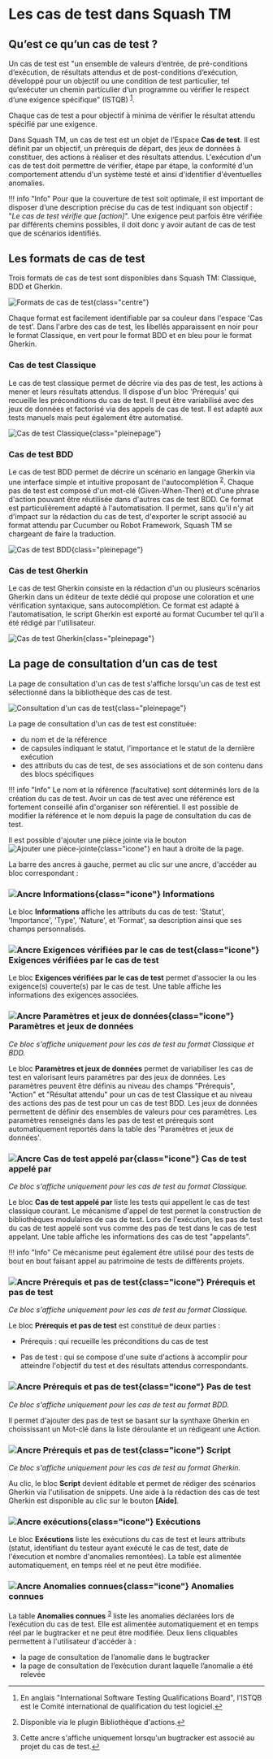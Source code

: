 # Les cas de test dans Squash TM

## Qu’est ce qu’un cas de test ?

Un cas de test est "un ensemble de valeurs d‘entrée, de pré-conditions d‘exécution, de résultats attendus et de post-conditions d‘exécution, développé pour un objectif ou une condition de test particulier, tel qu‘exécuter un chemin particulier d‘un programme ou vérifier le respect d‘une exigence spécifique" (ISTQB) <sup id="fnref:1"><a href="#fn:1" rel="footnote">1</a></sup>.

Chaque cas de test a pour objectif à minima de vérifier le résultat attendu spécifié par une exigence.

Dans Squash TM, un cas de test est un objet de l’Espace **Cas de test**. Il est définit par un objectif, un prérequis de départ, des jeux de données à constituer, des actions à réaliser et des résultats attendus. L'exécution d'un cas de test doit permettre de vérifier, étape par étape, la conformité d'un comportement attendu d'un système testé et ainsi d'identifier d'éventuelles anomalies. 

!!! info "Info"
    Pour que la couverture de test soit optimale, il est important de disposer d’une description précise du cas de test indiquant son objectif : "*Le cas de test vérifie que [action]*". Une exigence peut parfois être vérifiée par différents chemins possibles, il doit donc y avoir autant de cas de test que de scénarios identifiés.

## Les formats de cas de test

Trois formats de cas de test sont disponibles dans Squash TM: Classique, BDD et Gherkin.

![Formats de cas de test](resources/format-ct-fr.png){class="centre"}

Chaque format est facilement identifiable par sa couleur dans l'espace 'Cas de test'. Dans l'arbre des cas de test, les libellés apparaissent en noir pour le format Classique, en vert pour le format BDD et en bleu pour le format Gherkin.

### Cas de test Classique
Le cas de test classique permet de décrire via des pas de test, les actions à mener et leurs résultats attendus.
Il dispose d'un bloc 'Prérequis' qui recueille les préconditions du cas de test. Il peut être variabilisé avec des jeux de données et factorisé via des appels de cas de test.
Il est adapté aux tests manuels mais peut également être automatisé.

![Cas de test Classique](resources/format-classique-fr.png){class="pleinepage"}

### Cas de test BDD
Le cas de test BDD permet de décrire un scénario en langage Gherkin via une interface simple et intuitive proposant de l'autocomplétion <sup id="fnref:2"><a  href="#fn:2" rel="footnote">2</a></sup>. Chaque pas de test est composé d'un mot-clé (Given-When-Then) et d'une phrase d'action pouvant être réutilisée dans d'autres cas de test BDD.
Ce format est particulièrement adapté à l'automatisation. Il permet, sans qu'il n'y ait d'impact sur la rédaction du cas de test, d'exporter le script associé au format attendu par Cucumber ou Robot Framework, Squash TM se chargeant de faire la traduction. 

![Cas de test BDD](resources/format-bdd-fr.png){class="pleinepage"}

### Cas de test Gherkin
Le cas de test Gherkin consiste en la rédaction d'un ou plusieurs scénarios Gherkin dans un éditeur de texte dédié qui propose une coloration et une vérification syntaxique, sans autocomplétion.
Ce format est adapté à l'automatisation, le script Gherkin est exporté au format Cucumber tel qu'il a été rédigé par l'utilisateur. 

![Cas de test Gherkin](resources/format-gherkin-fr.png){class="pleinepage"}

## La page de consultation d’un cas de test

La page de consultation d'un cas de test s'affiche lorsqu'un cas de test est sélectionné dans la bibliothèque des cas de test.

![Consultation d'un cas de test](resources/Consultation_cas_de_test_classiqueFR.png){class="pleinepage"}

La page de consultation d'un cas de test est constituée:

-   du nom et de la référence
-   de capsules indiquant le statut, l'importance et le statut de la dernière exécution
-   des attributs du cas de test, de ses associations et de son contenu dans des blocs spécifiques

!!! info "Info"
	Le nom et la référence (facultative) sont déterminés lors de la création du cas de test. Avoir un cas de test avec une référence est fortement conseillé afin d'organiser son référentiel. Il est possible de modifier la référence et le nom depuis la page de consultation du cas de test.

Il est possible d'ajouter une pièce jointe via le bouton ![Ajouter une pièce-jointe](resources/add_attachments.png){class="icone"} en haut à droite de la page.

La barre des ancres à gauche, permet au clic sur une ancre, d'accéder au bloc correspondant :

### ![Ancre Informations](resources/information.png){class="icone"} Informations

Le bloc **Informations** affiche les attributs du cas de test: 'Statut', 'Importance', 'Type', 'Nature', et 'Format', sa description ainsi que ses champs personnalisés.

### ![Ancre Exigences vérifiées par le cas de test](resources/verified_requirement.png){class="icone"} Exigences vérifiées par le cas de test

Le bloc **Exigences vérifiées par le cas de test** permet d'associer la ou les exigence(s) couverte(s) par le cas de test. Une table affiche les informations des exigences associées.

### ![Ancre Paramètres et jeux de données](resources/param_datasets.png){class="icone"} Paramètres et jeux de données
*Ce bloc s'affiche uniquement pour les cas de test au format Classique et BDD.*

Le bloc **Paramètres et jeux de données** permet de variabiliser les cas de test en valorisant leurs paramètres par des jeux de données. Les paramètres peuvent être définis au niveau des champs "Prérequis", "Action" et "Résultat attendu" pour un cas de test Classique et au niveau des actions des pas de test pour un cas de test BDD. Les jeux de données permettent de définir des ensembles de valeurs pour ces paramètres. Les paramètres renseignés dans les pas de test et prérequis sont automatiquement reportés dans la table des 'Paramètres et jeux de données'. 

### ![Ancre Cas de test appelé par](resources/called_testcase.png){class="icone"} Cas de test appelé par
*Ce bloc s'affiche uniquement pour les cas de test au format Classique.*

Le bloc **Cas de test appelé par** liste les tests qui appellent le cas de test classique courant. Le mécanisme d'appel de test permet la construction de bibliothèques modulaires de cas de test. Lors de l'exécution, les pas de test du cas de test appelé sont vus comme des pas de test dans le cas de test appelant. Une table affiche les informations des cas de test "appelants".

!!! info "Info"
	Ce mécanisme peut également être utilisé pour des tests de bout en bout faisant appel au patrimoine de tests de différents projets.

### ![Ancre Prérequis et pas de test](resources/list.png){class="icone"} Prérequis et pas de test
*Ce bloc s'affiche uniquement pour les cas de test au format Classique.*

Le bloc **Prérequis et pas de test** est constitué de deux parties :

- Prérequis : qui recueille les préconditions du cas de test

- Pas de test : qui se compose d'une suite d'actions à accomplir pour atteindre l'objectif du test et des résultats attendus correspondants. 

### ![Ancre Prérequis et pas de test](resources/list.png){class="icone"} Pas de test
*Ce bloc s'affiche uniquement pour les cas de test au format BDD.*

Il permet d'ajouter des pas de test se basant sur la synthaxe Gherkin en choississant un Mot-clé dans la liste déroulante et un rédigeant une Action.

### ![Ancre Prérequis et pas de test](resources/list.png){class="icone"} Script
*Ce bloc s'affiche uniquement pour les cas de test au format Gherkin.* 

Au clic, le bloc **Script** devient éditable et permet de rédiger des scénarios Gherkin via l'utilisation de snippets. 
Une aide à la rédaction des cas de test Gherkin est disponible au clic sur le bouton **[Aide]**. 



### ![Ancre exécutions](resources/play.png){class="icone"} Exécutions

Le bloc **Exécutions** liste les exécutions du cas de test et leurs attributs (statut, identifiant du testeur ayant exécuté le cas de test, date de l'éxecution et nombre d'anomalies remontées). La table est alimentée automatiquement, en temps réel et ne peut être modifiée.

### ![Ancre Anomalies connues](resources/bug.png){class="icone"} Anomalies connues

La table **Anomalies connues** <sup id="fnref:3"><a href="#fn:3" rel="footnote">3</a></sup> liste les anomalies déclarées lors de l’exécution du cas de test. Elle est alimentée automatiquement et en temps réel par le bugtracker et ne peut être modifiée. Deux liens cliquables permettent à l'utilisateur d'accéder à :

-   la page de consultation de l’anomalie dans le bugtracker
-   la page de consultation de l’exécution durant laquelle l’anomalie a été relevée

<div class="footnotes">
<hr/>
<ol>
<li id="fn:1">
<p>En anglais "International Software Testing Qualifications Board", l'ISTQB est le Comité international de qualification du test logiciel.<a href="#fnref:1" rev="footnote">&#8617;</a></p></li>
<li  id="fn:2">
<p>Disponible via le plugin Bibliothèque d'actions.<a  href="#fnref:2"  rev="footnote">&#8617;</a></p></li>
<li  id="fn:3">
<p>Cette ancre s'affiche uniquement lorsqu'un bugtracker est associé au projet du cas de test.<a  href="#fnref:3"  rev="footnote">&#8617;</a></p></li>
</ol>
</div>